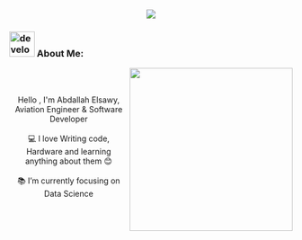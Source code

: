 <h1 align="center">
  <a href="https://git.io/typing-svg">
    <img src="https://readme-typing-svg.herokuapp.com/?lines=Hello,I`m+Abdo+Eisa;Nice+to+meet+you+%F0%9F%91%8B&center=true&size=30">
  </a>
</h1>
   
###  <img src="/images/Developer.gif" alt="developer gif"  height="45px">  About Me:
<img  src="https://github.com/soumyajit4419/soumyajit4419/blob/master/thoughtworks-gif_dribbble.gif" height="290px" align="right" />
  <br>
  <br>
<p align="center">
  Hello , I'm Abdallah Elsawy, Aviation Engineer & Software Developer 
  <br>
  <br>
  💻 I love Writing code, Hardware and learning anything about them 😊
  <br>
  <br>
  📚 I’m currently focusing on Data Science 
</p>
